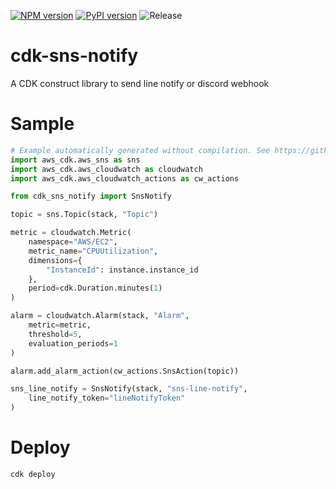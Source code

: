 [![NPM version](https://badge.fury.io/js/cdk-sns-notify.svg)](https://badge.fury.io/js/cdk-sns-notify)
[![PyPI version](https://badge.fury.io/py/cdk-sns-notify.svg)](https://badge.fury.io/py/cdk-sns-notify)
![Release](https://github.com/clarencetw/cdk-sns-notify/workflows/Release/badge.svg)

# cdk-sns-notify

A CDK construct library to send line notify or discord webhook

# Sample

```python
# Example automatically generated without compilation. See https://github.com/aws/jsii/issues/826
import aws_cdk.aws_sns as sns
import aws_cdk.aws_cloudwatch as cloudwatch
import aws_cdk.aws_cloudwatch_actions as cw_actions

from cdk_sns_notify import SnsNotify

topic = sns.Topic(stack, "Topic")

metric = cloudwatch.Metric(
    namespace="AWS/EC2",
    metric_name="CPUUtilization",
    dimensions={
        "InstanceId": instance.instance_id
    },
    period=cdk.Duration.minutes(1)
)

alarm = cloudwatch.Alarm(stack, "Alarm",
    metric=metric,
    threshold=5,
    evaluation_periods=1
)

alarm.add_alarm_action(cw_actions.SnsAction(topic))

sns_line_notify = SnsNotify(stack, "sns-line-notify",
    line_notify_token="lineNotifyToken"
)
```

# Deploy

```sh
cdk deploy
```
